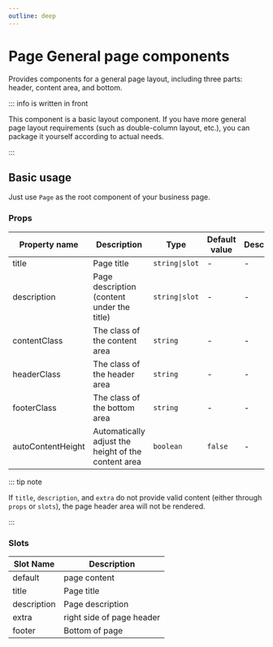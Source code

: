 ```yaml
---
outline: deep
---
```


# Page General page components

Provides components for a general page layout, including three parts: header, content area, and bottom.

::: info is written in front

This component is a basic layout component. If you have more general page layout requirements (such as double-column layout, etc.), you can package it yourself according to actual needs.

:::

## Basic usage

Just use `Page` as the root component of your business page.

### Props

| Property name | Description | Type | Default value | Description |
| --- | --- | --- | --- | --- |
| title | Page title | `string\|slot` | - | - |
| description | Page description (content under the title) | `string\|slot` | - | - |
| contentClass | The class of the content area | `string` | - | - |
| headerClass | The class of the header area | `string` | - | - |
| footerClass | The class of the bottom area | `string` | - | - |
| autoContentHeight | Automatically adjust the height of the content area | `boolean` | `false` | - |

::: tip note

If `title`, `description`, and `extra` do not provide valid content (either through `props` or `slots`), the page header area will not be rendered.

:::

### Slots

| Slot Name | Description |
| ---------- | ---------- |
| default | page content |
| title | Page title |
| description | Page description |
| extra | right side of page header |
| footer | Bottom of page |